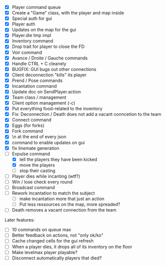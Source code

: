 - [x] Player command queue
- [x] Create a "Game" class, with the player and map inside
- [x] Special auth for gui
- [x] Player auth
- [x] Updates on the map for the gui
- [x] Player.die tmp impl
- [x] Inventory command
- [x] Drop trait for player to close the FD
- [x] Voir command
- [x] Avance / Droite / Gauche commands
- [x] Handle CTRL + C cleanely
- [x] BUGFIX: GUI bugs out other connections
- [x] Client deconnection "kills" its player
- [x] Prend / Pose commands
- [x] Incantation command
- [x] Update doc on SendPlayer.action
- [x] Team class / management
- [x] Client option management (-c)
- [x] Put everything food-related to the inventory
- [x] Fix: Deconnection / Death does not add a vacant conncetion to the team
- [x] Connect command
- [x] Eggs (for forks)
- [x] Fork command
- [x] \n at the end of every json
- [x] command to enable updates on gui
- [x] fix linemate generation
- [ ] Expulse command
  - [x] tell the players they have been kicked
  - [x] move the players
  - [ ] stop their casting
- [ ] Player dies while incanting (wtf?)
- [ ] Win / lose check every round
- [ ] Broadcast command
- [ ] Rework incantation to match the subject
  - [ ] make incantation more that just an action
  - [ ] Put less ressources on the map, more spreaded?
- [ ] Death removes a vacant connection from the team

Later features:
- [ ] 10 commands on queue max
- [ ] Better feedback on actions, not "only ok/ko"
- [ ] Cache changed cells for the gui refresh
- [ ] When a player dies, it drops all of its inventory on the floor
- [ ] Make levelmax player playable?
- [ ] Disconnect automatically players that died?